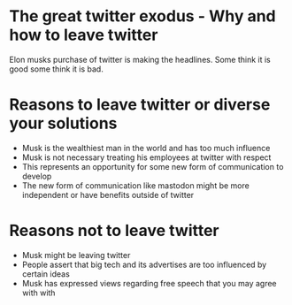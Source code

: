 # The great twitter exodus - Why and how to leave twitter

Elon musks purchase of twitter is making the headlines. Some think it is good some think it is bad.

# Reasons to leave twitter or diverse your solutions

* Musk is the wealthiest man in the world and has too much influence
* Musk is not necessary treating his employees at twitter with respect
* This represents an opportunity for some new form of communication to develop
* The new form of communication like mastodon might be more independent or have benefits outside of twitter

# Reasons not to leave twitter

* Musk might be leaving twitter
* People assert that big tech and its advertises are too influenced by certain ideas
* Musk has expressed views regarding free speech that you may agree with with
